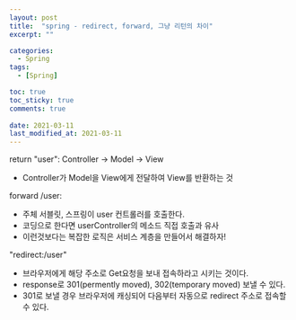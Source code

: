 ```yaml
---
layout: post
title:  "spring - redirect, forward, 그냥 리턴의 차이"
excerpt: ""

categories:
  - Spring
tags:
  - [Spring]

toc: true
toc_sticky: true
comments: true
 
date: 2021-03-11
last_modified_at: 2021-03-11
---
```


return "user": Controller -> Model -> View

- Controller가 Model을 View에게 전달하여 View를 반환하는 것

forward /user: 

- 주체 서블릿, 스프링이 user 컨트롤러를 호출한다.
- 코딩으로 한다면 userController의 메소드 직접 호출과 유사
- 이런것보다는 복잡한 로직은 서비스 계층을 만들어서 해결하자!

"redirect:/user" 

- 브라우저에게 해당 주소로 Get요청을 보내 접속하라고 시키는 것이다.
- response로 301(permently moved), 302(temporary moved) 보낼 수 있다.
- 301로 보낼 경우 브라우저에 캐싱되어 다음부터 자동으로 redirect 주소로 접속할 수 있다.